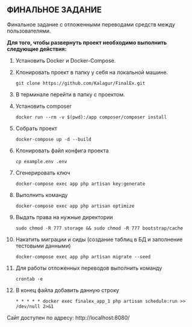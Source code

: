 ## ФИНАЛЬНОЕ ЗАДАНИЕ

Финальное задание с отложенными переводами средств между 
пользователями.

<b>Для того, чтобы развернуть проект необходимо выполнить следующие действия:</b>

1. Установить Docker и Docker-Compose.

2. Клонировать проект в папку у себя на локальной машине.
    ```
    git clone https://github.com/Kalagur/FinalEx.git
    ```
3. В терминале перейти в папку с проектом.

4. Установить composer
    ```
    docker run --rm -v $(pwd):/app composer/composer install
    ```   
5. Собрать проект
    ```
    docker-compose up -d --build
    ```    
6. Клонировать файл конфига проекта 
    ```
    cp example.env .env
    ```   
7. Сгенерировать ключ
    ```
    docker-compose exec app php artisan key:generate
    ```       
8.  Выполнить команду
    ```
    docker-compose exec app php artisan optimize
    ```   
9. Выдать права на нужные директории
    ```
    sudo chmod -R 777 storage && sudo chmod -R 777 bootstrap/cache
    ```    
10. Накатить миграции и сиды (создание таблиц в БД и заполнение тестовыми данными)
    ```
    docker-compose exec app php artisan migrate --seed
    ``` 
11. Для работы отложенных переводов выполнить команду
    ```
    crontab -e
    ```  
12. В конец файла добавить данную строку
    ```
    * * * * * docker exec finalex_app_1 php artisan schedule:run >> /dev/null 2>&1
    ```    
    
Сайт доступен по адресу: http://localhost:8080/    
      
          


